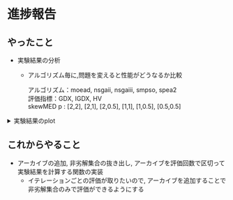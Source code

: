 # 進捗報告
## やったこと
- 実験結果の分析
    - アルゴリズム毎に,問題を変えると性能がどうなるか比較
    
        アルゴリズム：moead, nsgaii, nsgaiii, smpso, spea2  
        評価指標：GDX, IGDX, HV  
        skewMED p : [2,2], [2,1], [2,0.5], [1,1], [1,0.5], [0.5,0.5]

<details><summary>実験結果のplot</summary><div>
moead GDX  
<img src="file:///Users/tatsuya/Desktop/moeadGDX.png">

moead IGDX
<img src="file:///Users/tatsuya/Desktop/moeadIGDX.png">  
moead HV
<img src="file:///Users/tatsuya/Desktop/moeadHV.png">  
nsgaii GDX
<img src="file:///Users/tatsuya/Desktop/nsgaiiGDX.png">  
nsgaii IGDX
<img src="file:///Users/tatsuya/Desktop/nsgaiiIGDX.png">  
nsgaiii GDX
<img src="file:///Users/tatsuya/Desktop/nsgaiii-GDX.png">  
nsgaiii IGDX
<img src="file:///Users/tatsuya/Desktop/nsgaiiiIGDX.png">  
nsgaiii HV
<img src="file:///Users/tatsuya/Desktop/nsgaiiiHV.png">  
spea2 GDX
<img src="file:///Users/tatsuya/Desktop/spea2GDX.png">  
spea2 IGDX
<img src="file:///Users/tatsuya/Desktop/spea2IGDX.png">  
spea2 HV
<img src="file:///Users/tatsuya/Desktop/spea2HV.png">  
smpso GDX
<img src="file:///Users/tatsuya/Desktop/smpsoGDX.png">  
smpso IGDX
<img src="file:///Users/tatsuya/Desktop/smpsoIGDX.png">  
smpso HV
<img src="file:///Users/tatsuya/Desktop/smpsoHV.png">  


</div></details>

## これからやること
- アーカイブの追加, 非劣解集合の抜き出し, アーカイブを評価回数で区切って実験結果を計算する関数の実装
    - イテレーションごとの評価が取りたいので, アーカイブを追加することで非劣解集合のみで評価ができるようにする